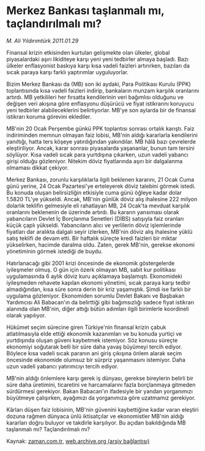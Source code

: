 # Merkez Bankası taşlanmalı mı,  taçlandırılmalı mı?

*M. Ali Yıldırımtürk 2011.01.29*

<td class="columnist-detail">
<p>Finansal krizin etkisinden kurtulan gelişmekte olan ülkeler, global piyasalardaki aşırı likiditeye karşı yeni yeni tedbirler almaya başladı. Bazı ülkeler enflasyonist baskıya karşı kısa vadeli faizleri artırırken, bazıları da sıcak paraya karşı farklı yaptırımlar uyguluyorlar.</p>
<p>
<div id="haberMetinDiv">
<p> Bizim Merkez Bankası da (MB) son iki aydaki, Para Politikası Kurulu (PPK) toplantısında kısa vadeli faizleri indirip, bankaların munzam karşılık oranlarını artırdı. MB yetkilileri her fırsatta kendilerinin veri bağımlısı olduğunu ve değişen veri akışına göre enflasyonu düşürücü ve fiyat istikrarını koruyucu yeni tedbirler alabileceklerini belirtiyorlar. MB'ye son aylarda bir de finansal istikrarı koruma görevini eklediler.
<p> MB'nin 20 Ocak Perşembe günkü PPK toplantısı sonrası ortalık karıştı. Faiz indiriminden memnun olmayan faiz lobisi, MB'nin aldığı kararlarla kendilerini yanıltığı, hatta ters köşeye yatırdığından yakındılar. MB hâlâ bazı çevrelerde eleştiriliyor. Ancak, karar sonrası piyasalarda yaşananlar, bunun tam tersini söylüyor. Kısa vadeli sıcak para yurtdışına çıkarken, uzun vadeli yabancı girişi olduğu gözleniyor. Nitekim döviz fiyatlarında aşırı bir dalgalanma olmaması dikkat çekiyor.
<p> Merkez Bankası, zorunlu karşılıklarla ilgili beklenen kararını, 21 Ocak Cuma günü yerine, 24 Ocak Pazartesi'ye erteleyerek döviz talebini görmek istedi. Bu konuda oluşan belirsizliğin etkisiyle cuma günü öğleye kadar dolar 1.5820 TL'ye yükseldi. Ancak, MB'nin günlük döviz alış ihalesine 222 milyon dolarlık teklifin gelmesiyle eli rahatlayan MB, 24 Ocak'ta mevduat karşılık oranlarını beklenenin de üzerinde artırdı. Bu kararın yansıması olarak yabancıların Devlet İç Borçlanma Senetleri (DİBS) satışıyla faiz oranları küçük çaplı yükseldi. Yabancıların alıcı ve yerlilerin döviz işlemlerinde fiyatları dar aralıkta dalgalı seyir izlerken, MB'nin döviz alış ihalesine yüklü satış teklifi de devam etti. Bir haftalık süreçte kredi faizleri bir miktar yükselirken, hacimde daralma oldu. Zaten, gerek MB'nin, gerekse ekonomi yönetiminin görmek istediği de buydu. 
<p> Hatırlanacağı gibi 2001 krizi öncesinde de ekonomik göstergelerde iyileşmeler olmuş. O gün için özerk olmayan MB, sabit kur politikası uygulamasında 6 aylık döviz kuru açıklamaya başlamıştı. Ekonomideki iyileşmeden rehavete kapılan ekonomi yönetimi, sıcak paraya karşı tedbir almadığından, kısa süre sonra derin bir kriz yaşamıştık. Şimdi ise farklı bir uygulama gözleniyor. Ekonomiden sorumlu Devlet Bakanı ve Başbakan Yardımcısı Ali Babacan'ın da belirttiği gibi bağımsızlığı sadece fiyat istikrarı alanında olan MB'nin, diğer attığı bütün adımları ilgili birimlerle koordineli olarak yapılıyor.
<p> Hükümet seçim sürecine giren Türkiye'nin finansal krizin çabuk atlatılmasıyla elde ettiği ekonomik kazanımları ve bu konuda yurtiçi ve yurtdışında oluşan güveni kaybetmek istemiyor. Söz konusu süreçte ekonomiyi soğutarak belli bir süre daha yavaş büyümeyi tercih ediyor. Böylece kısa vadeli sıcak paranın ani giriş çıkışına önlem alarak seçim öncesinde ekonomide olumsuz bir sürpriz yaşanmasını istemiyor. Daha uzun vadeli yabancı yatırımcıyı tercih ediyor.
<p> MB'nin aldığı önlemlere karşı gerek iş dünyası, gerekse bireylerin belirli bir süre daha üretimini, ticaretini ve harcamalarını fazla borçlanmaya gitmeden sürdürmesi gerekiyor. Bakan Babacan'ın ifadesiyle bir yandan yorganımızı büyütmeye çalışırken, ayağımızı da yorganımıza göre uzatmamız gerekiyor.
<p> Kârları düşen faiz lobisinin, MB'nin güvenini kaybettiğine kadar varan eleştiri dozuna rağmen dünyaca ünlü iktisatçılar ve ekonomistler MB'nin aldığı kararları doğru buluyor ve takdirle karşılıyor. Bu açıdan bakıldığında MB taşlanmalı mı? Taçlandırılmalı mı? </p></p></p></p></p></p></p></div>
</p>
<a href="http://web.archive.org/web/20110129235730/mailto:a.yildirimturk@zaman.com.tr">
</a></td>

Kaynak: [zaman.com.tr](http://zaman.com.tr/yazar.do?yazino=1085919), [web.archive.org (arşiv bağlantısı)](http://web.archive.org/web/20110129235730/http://www.zaman.com.tr:80/yazar.do?yazino=1085919)
